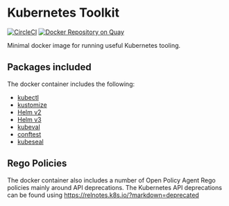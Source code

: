 # Kubernetes Toolkit

[![CircleCI](https://circleci.com/gh/swade1987/kubernetes-toolkit.svg?style=svg)](https://circleci.com/gh/swade1987/kubernetes-toolkit)
[![Docker Repository on Quay](https://quay.io/repository/swade1987/kubernetes-toolkit/status "Docker Repository on Quay")](https://quay.io/repository/swade1987/kubernetes-toolkit)

Minimal docker image for running useful Kubernetes tooling.

## Packages included

The docker container includes the following:

- [kubectl](https://github.com/kubernetes/kubectl)
- [kustomize](https://github.com/kubernetes-sigs/kustomize)
- [Helm v2](https://github.com/helm/helm)
- [Helm v3](https://github.com/helm/helm)
- [kubeval](https://github.com/instrumenta/kubeval)
- [conftest](https://github.com/instrumenta/conftest)
- [kubeseal](https://github.com/bitnami-labs/sealed-secrets)

## Rego Policies

The docker container also includes a number of Open Policy Agent Rego policies mainly around API deprecations.
The Kubernetes API deprecations can be found using https://relnotes.k8s.io/?markdown=deprecated